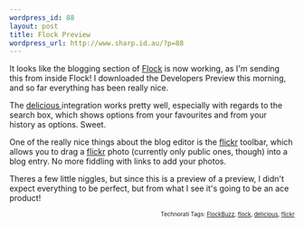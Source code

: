 ```yaml
--- 
wordpress_id: 88
layout: post
title: Flock Preview
wordpress_url: http://www.sharp.id.au/?p=88
---
```

<p>It looks like the blogging section of <a href="http://flock.com">Flock</a> is now working, as I'm sending this from inside Flock! I downloaded the Developers Preview this morning, and so far everything has been really nice. </p><p>The <a href="http://del.icio.us">delicious </a>integration works pretty well, especially with regards to the search box, which shows options from your favourites and from your history as options. Sweet.<br /></p><p>One of the really nice things about the blog editor is the <a href="http://www.flickr.com">flickr</a> toolbar, which allows you to drag a <a href="http://www.flickr.com">flickr</a> photo (currently only public ones, though) into a blog entry. No more fiddling with links to add your photos.<br /></p><p>Theres a few little niggles, but since this is a preview of a preview, I didn't expect everything to be perfect, but from what I see it's going to be an ace product!<br /></p><!-- technorati tags begin --><p style="font-size:10px;text-align:right;">Technorati Tags: <a href="http://technorati.com/tag/FlockBuzz" rel="tag">FlockBuzz</a>, <a href="http://technorati.com/tag/flock" rel="tag">flock</a>, <a href="http://technorati.com/tag/delicious" rel="tag">delicious</a>, <a href="http://technorati.com/tag/flickr" rel="tag">flickr</a></p><!-- technorati tags end -->
